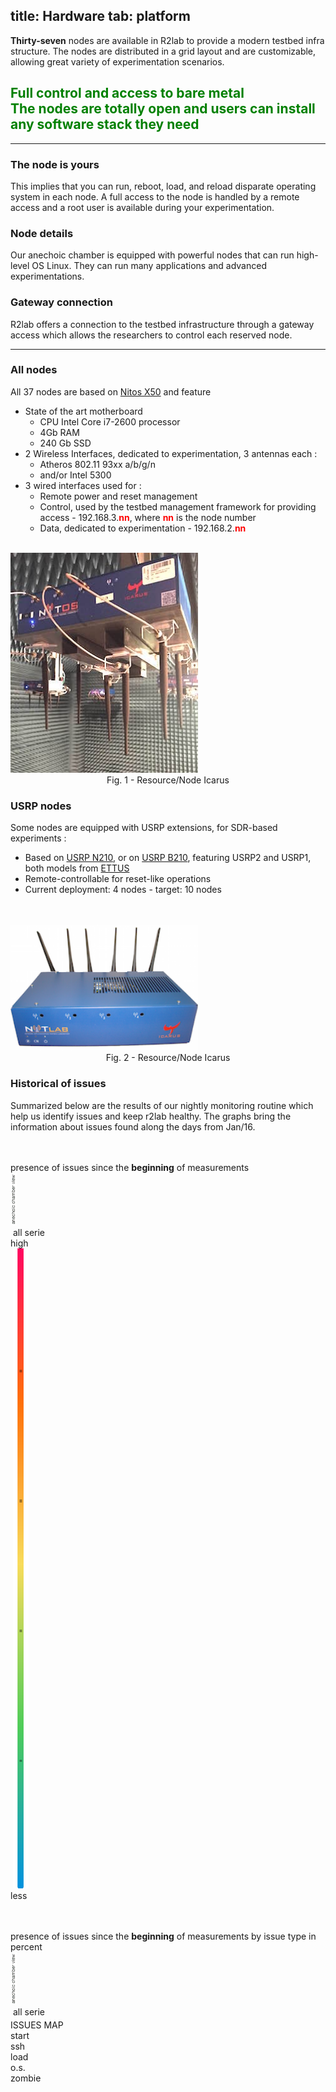 title: Hardware
tab: platform
---

**Thirty-seven** nodes are available in R2lab to provide a modern testbed infra structure. The nodes are distributed in a grid layout and are customizable, allowing great variety of experimentation scenarios.

<h2 class="text-center" style="color:green;" >
  Full control and access to bare metal
  <br>
  <span class="text-muted lead">
    The nodes are totally open and users can install any software stack they need
  </span>
  <br>
</h2>

<hr class="featurette-divider">

<div class="row">
  <div class="col-md-4">
  	<span>
  		<h3>The node is yours</h3>
  	</span>
		This implies that you can run, reboot, load, and reload disparate operating system in each node. A full access to the node is handled by a remote access and a root user is available during your experimentation.
  </div>
  <div class="col-md-4">
    <span>
      <h3>Node details</h3>
    </span>
    Our anechoic chamber is equipped with powerful nodes that can run high-level OS Linux. They can run many applications and advanced experimentations.
  </div>
  <div class="col-md-4">
  	<span>
  		<h3>Gateway connection</h3>
  	</span>
		R2lab offers a connection to the testbed infrastructure through a gateway access which allows the researchers to control each reserved node.
  </div>
</div>

<hr>

<div class="row">
  <div class="col-md-8">
    <h3>All nodes</h3>
    All 37 nodes are based on <a href="http://nitlab.inf.uth.gr/NITlab/" target="_blank">Nitos X50</a> and feature
      <ul>
        <li>State of the art motherboard
          <ul>
            <li>CPU Intel Core i7-2600 processor</li>
            <li>4Gb RAM</li>
            <li>240 Gb SSD</li>
          </ul>
        <li>2 Wireless Interfaces, dedicated to experimentation, 3 antennas each&nbsp;:
          <ul>
            <li>Atheros 802.11 93xx a/b/g/n</li>
            <li>and/or Intel 5300</li>
          </ul>
        </li>
        <li> 3 wired interfaces used for&nbsp;:
          <ul>
            <li>Remote power and reset management</li>
            <li>Control, used by the testbed management framework for providing access - 192.168.3.<b><font color="red">nn</font></b>, where <b><font color="red">nn</font></b> is the node number</li>
            <li>Data, dedicated to experimentation - 192.168.2.<b><font color="red">nn</font></b></li>
          </ul>
        </li>
      </ul>  
  </div>
  <div class="col-md-4">
    <br>
    <img src="/assets/img/node_interface_3.png" width="300px">
    <center>Fig. 1 - Resource/Node Icarus</center>
  </div>
</div>

<div class="row">
  <div class="col-md-8">
    <h3>USRP nodes</h3>
    Some nodes are equipped with USRP extensions, for SDR-based experiments&nbsp;:
    <ul>
      <li>Based on  <a href="http://www.ettus.com/product/details/UN210-KIT" target="_blank">USRP N210</a>, or on <a href="http://www.ettus.com/product/details/UB210-KIT" target="_blank">USRP B210</a>, featuring USRP2 and USRP1, both models from <a href="http://www.ettus.com" target="_blank">ETTUS</a></li>
      <li>Remote-controllable for reset-like operations</li>
      <li>Current deployment: 4 nodes - target: 10 nodes</li>
    </ul>
  </div>
  <div class="col-md-4">
    <br><br>
    <img src="/assets/img/icarus6i.png" width="300px">
    <center>Fig. 2 - Resource/Node Icarus</center>
  </div>
</div>

<div class="row">
  <div class="col-md-12">
    <h3>Historical of issues</h3>
      Summarized below are the results of our nightly monitoring routine which help us identify issues and keep r2lab healthy. The graphs bring the information about issues found along the days from Jan/16.
  </div>
</div>


<script type="text/javascript" src="/assets/r2lab/omfrest.js"></script>
<script src="http://cdnjs.cloudflare.com/ajax/libs/jquery/2.1.3/jquery.min.js"></script>
<script src="/assets/js/moment.min.js"></script>
<script src="/assets/js/underscore-min.js"></script>
<style type="text/css"> @import url("/assets/css/daterangepicker.css"); </style>
<script src="/assets/js/daterangepicker.js"></script>
<script type="text/javascript" src="/assets/r2lab/range-calendar.js"></script>
<script src="/assets/js/chartlib/src/charts/Chart.Heat.js"></script>
<script type="text/javascript" src="/assets/r2lab/charts.js"></script>
<style type="text/css"> @import url("/assets/r2lab/charts.css"); </style>
<script src="/assets/js/chartlib/dist/Chart.bundle.min.js"></script>

<div class="container">
  <div class="row">
    <div class="col-lg-12">
      <div style="width: 100%">
        <div id="line-chart-tooltip"></div>
        <canvas id="line" height="250" width="700"></canvas>
      </div>
    </div>
    <!-- <div class="col-lg-1"> -->
      <!-- <br><br>select a range date<br>
      <input type="text" id="range_calendar" class="form-control"> -->
    <!-- </div> -->
  </div>

  <div class="row">
    <div class="col-lg-12">
      <br><br>
      <p></p>
    </div>
  </div>    

  <div class="row">
    <div class="title_heat">
      presence of issues since the <b>beginning</b> of measurements
    </div>
    <div class="col-lg-1" style="width: 10px">
      <div class="side_title">
        <img src="/assets/img/mapylegend.png" class="">
      </div>
    </div>
    <div class="col-lg-10" style="width: 83.7%">
      <div class="heat_container" style="background-image: url(/assets/img/chamber.png); background-repeat: no-repeat;">
        <canvas id="heat" width="775" height="505"></canvas>
      </div>
    </div>
    <div class="legend complete_serie"></div><div class="legend2">&nbsp;all serie</div>
    <div class="col-lg-1" style="padding-left: 0px;">
      <div class="side_title"></div>
      <div class="heat_bar">
        high
        <span class="glyphicon glyphicon-plus" aria-hidden="true"></span>
      </div>
      <div class="">
        &nbsp;<img src="/assets/img/heatlevel.png" class="heatlevel">
      </div>
      <div class="heat_bar">
        less
        <span class="glyphicon glyphicon-minus" aria-hidden="true"></span>
      </div>
    </div>
  </div>

  <div class="row">
    <div class="col-lg-12">
      <br><br>
      <p></p>
    </div>
  </div>

  <div class="row">
    <div class="title_heat">
      presence of issues since the <b>beginning</b> of measurements by issue type in percent
    </div>
    <div class="col-lg-1" style="width: 10px">
      <div class="side_title">
        <img src="/assets/img/mapylegend.png" class="">
      </div>
    </div>
    <div class="col-lg-10" style="width: 83.7%">
      <div class="heat_container" id="doughnut_container" style="background-image: url(/assets/img/chamber.png); background-repeat: no-repeat;">
      </div>
    </div>
    <div class="legend complete_serie"></div><div class="legend2">&nbsp;all serie</div>
    <div class="col-lg-1" style="padding-right: 0px; padding-left: 0px; padding-top: 4px;">
      <div class="side_title"></div>
      <div class="legend_intern">ISSUES MAP</div>
      <div class="legend start"></div><div class="legend2">start</div>
      <div class="legend ssh"></div><div class="legend2">ssh</div>
      <div class="legend load"></div><div class="legend2">load</div>
      <div class="legend osos"></div><div class="legend2">o.s.</div>
      <div class="legend zombie"></div><div class="legend2">zombie</div>
    </div>
  </div>

</div>
